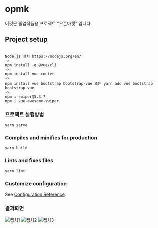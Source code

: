 # opmk
이것은 졸업작품용 프로젝트 "오픈마켓" 입니다.

## Project setup
```

Node.js 설치 https://nodejs.org/en/
->
npm install -g @vue/cli
->
npm install vue-router
->
npm install vue bootstrap bootstrap-vue 또는 yarn add vue bootstrap bootstrap-vue
->
npm i swiper@5.3.7 
npm i vue-awesome-swiper

```

### 프로젝트 실행방법
```
yarn serve
```

### Compiles and minifies for production
```
yarn build
```

### Lints and fixes files
```
yarn lint
```

### Customize configuration
See [Configuration Reference](https://cli.vuejs.org/config/).

### 결과화면
![캡처1](https://user-images.githubusercontent.com/66094508/133199567-8114c055-a7a8-42b3-a820-6a963faf72b7.PNG)
![캡처2](https://user-images.githubusercontent.com/66094508/133199570-e617a06e-8be0-4f88-9763-1d6f8bf67ef3.PNG)
![캡처3](https://user-images.githubusercontent.com/66094508/133199571-f9a774fd-b3f7-425f-b0ee-baa43ff6cbd7.PNG)

